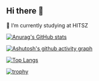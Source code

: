 ## Hi there 👋

<!--
**qyh-qyh-qyh/qyh-qyh-qyh** is a ✨ _special_ ✨ repository because its `README.md` (this file) appears on your GitHub profile.

Here are some ideas to get you started:

- 🔭 I’m currently working on ...
- 🌱 I’m currently learning ...
- 👯 I’m looking to collaborate on ...
- 🤔 I’m looking for help with ...
- 💬 Ask me about ...
- 📫 How to reach me: ...
- 😄 Pronouns: ...
- ⚡ Fun fact: ...
-->

🌱 I’m currently studying at HITSZ

[![Anurag's GitHub stats](https://github-readme-stats.vercel.app/api?username=qyh-qyh-qyh)](https://github.com/anuraghazra/github-readme-stats)

[![Ashutosh's github activity graph](https://github-readme-activity-graph.vercel.app/graph?username=qyh-qyh-qyh&theme=react-dark)](https://github.com/ashutosh00710/github-readme-activity-graph)

[![Top Langs](https://github-readme-stats.vercel.app/api/top-langs/?username=qyh-qyh-qyh&layout=donut)](https://github.com/anuraghazra/github-readme-stats)

[![trophy](https://github-profile-trophy.vercel.app/?username=qyh-qyh-qyh)](https://github.com/ryo-ma/github-profile-trophy)
